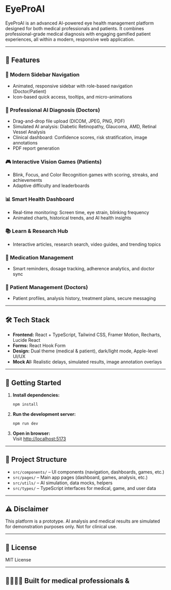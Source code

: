 # EyeProAI

EyeProAI is an advanced AI-powered eye health management platform designed for both medical professionals and patients. It combines professional-grade medical diagnosis with engaging gamified patient experiences, all within a modern, responsive web application.

---

## 🚀 Features

### 🎨 Modern Sidebar Navigation
- Animated, responsive sidebar with role-based navigation (Doctor/Patient)
- Icon-based quick access, tooltips, and micro-animations

### 🤖 Professional AI Diagnosis (Doctors)
- Drag-and-drop file upload (DICOM, JPEG, PNG, PDF)
- Simulated AI analysis: Diabetic Retinopathy, Glaucoma, AMD, Retinal Vessel Analysis
- Clinical dashboard: Confidence scores, risk stratification, image annotations
- PDF report generation

### 🎮 Interactive Vision Games (Patients)
- Blink, Focus, and Color Recognition games with scoring, streaks, and achievements
- Adaptive difficulty and leaderboards

### 📊 Smart Health Dashboard
- Real-time monitoring: Screen time, eye strain, blinking frequency
- Animated charts, historical trends, and AI health insights

### 📚 Learn & Research Hub
- Interactive articles, research search, video guides, and trending topics

### 💊 Medication Management
- Smart reminders, dosage tracking, adherence analytics, and doctor sync

### 👥 Patient Management (Doctors)
- Patient profiles, analysis history, treatment plans, secure messaging

---

## 🛠️ Tech Stack

- **Frontend:** React + TypeScript, Tailwind CSS, Framer Motion, Recharts, Lucide React
- **Forms:** React Hook Form
- **Design:** Dual theme (medical & patient), dark/light mode, Apple-level UI/UX
- **Mock AI:** Realistic delays, simulated results, image annotation overlays

---

## 🏁 Getting Started

1. **Install dependencies:**
   ```bash
   npm install
   ```
2. **Run the development server:**
   ```bash
   npm run dev
   ```
3. **Open in browser:**  
   Visit [http://localhost:5173](http://localhost:5173)

---

## 📂 Project Structure

- `src/components/` – UI components (navigation, dashboards, games, etc.)
- `src/pages/` – Main app pages (dashboard, games, analysis, etc.)
- `src/utils/` – AI simulation, data mocks, helpers
- `src/types/` – TypeScript interfaces for medical, game, and user data

---

## ⚠️ Disclaimer

This platform is a prototype. AI analysis and medical results are simulated for demonstration purposes only. Not for clinical use.

---

## 📄 License

MIT License

---

## 👩‍⚕️👨‍🎮 Built for medical professionals &

